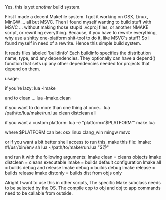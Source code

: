 Yes, this is yet *another* build system.

First I made a decent Makefile system.
I got it working on OSX, Linux, MinGW ... all but MSVC.
Then I found myself wanting to build stuff with MSVC ... without making those stupid .vcproj files, or another NMAKE script, or rewriting everything.
Because, if you have to rewrite everything, why use a shitty one-platform shit-tool to do it, like MSVC's stuff?
So I found myself in need of a rewrite.
Hence this simple build system.

It reads files labeled 'buildinfo'
Each buildinfo specifies the distribution name, type, and any dependencies.
They optionally can have a depend() function that sets up any other dependencies needed for projects that depend on them.

usage:

if you're lazy:
	lua -lmake
	
and to clean ...
	lua -lmake.clean 

if you want to do more than one thing at once...
	lua /path/to/lua/make/run.lua clean distclean all


if you want a custom platform:
lua -e "platform='$PLATFORM'" make.lua

where $PLATFORM can be:
	osx
	linux
	clang_win
	mingw
	msvc

or if you want a bit better shell access to run this, make this file:
lmake:
	#!/usr/bin/env sh
	lua ~/path/to/make/run.lua "$@"

and run it with the following arguments:
	lmake clean = cleans objects
	lmake distclean = cleans executable
	lmake = builds default configuration
	lmake all = builds debug and release
	lmake debug = builds debug
	lmake release = builds release
	lmake distonly = builds dist from objs only

Alright I want to use this in other scripts, 
The specific Make subclass needs to be selected by the OS.
The compile cpp to obj and obj to app commands need to be callable from outside.
